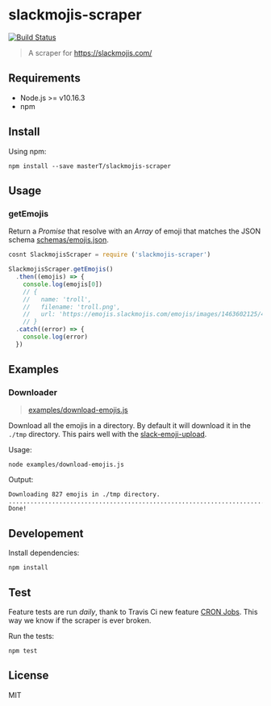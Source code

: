 # slackmojis-scraper

[![Build Status](https://travis-ci.org/masterT/slackmojis-scraper.svg?branch=master)](https://travis-ci.org/masterT/slackmojis-scraper)

> A scraper for https://slackmojis.com/

## Requirements

- Node.js >= v10.16.3
- npm

## Install

Using npm:

```shell
npm install --save masterT/slackmojis-scraper
```

## Usage

### getEmojis

Return a _Promise_ that resolve with an _Array_ of emoji that matches the JSON schema [schemas/emojis.json](schemas/emojis.json).

```js
cosnt SlackmojisScraper = require ('slackmojis-scraper')

SlackmojisScraper.getEmojis()
  .then((emojis) => {
    console.log(emojis[0])
    // {
    //   name: 'troll',
    //   filename: 'troll.png',
    //   url: 'https://emojis.slackmojis.com/emojis/images/1463602125/429/troll.png?1463602125' }
    // }
  .catch((error) => {
    console.log(error)
  })
```

## Examples

### Downloader

> [examples/download-emojis.js](examples/download-emojis.js)

Download all the emojis in a directory. By default it will download it in the `./tmp` directory. This pairs well with the [slack-emoji-upload](https://github.com/sgreben/slack-emoji-upload).

Usage:

```shell
node examples/download-emojis.js
```

Output:

```
Downloading 827 emojis in ./tmp directory.
...........................................................................................................................................................................................................................................................................................................................................................................................................................................................................................................................................................................................................................................................................................................................................................................................................................................................
Done!
```

## Developement

Install dependencies:

```shell
npm install
```

## Test

Feature tests are run _daily_, thank to Travis Ci new feature [CRON Jobs](https://docs.travis-ci.com/user/cron-jobs/). This way we know if the scraper is ever broken.

Run the tests:

```shell
npm test
```

## License

MIT
